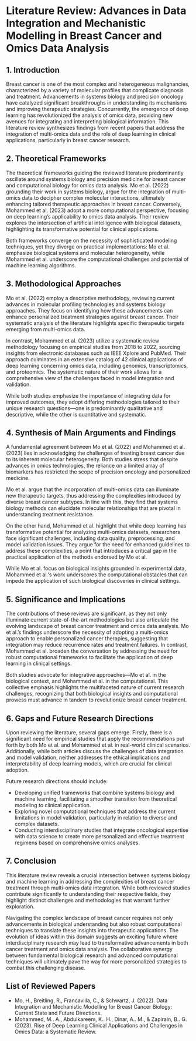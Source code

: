 # Literature Review: Advances in Data Integration and Mechanistic Modelling in Breast Cancer and Omics Data Analysis 

## 1. Introduction

Breast cancer is one of the most complex and heterogeneous malignancies, characterized by a variety of molecular profiles that complicate diagnosis and treatment. Advancements in systems biology and precision oncology have catalyzed significant breakthroughs in understanding its mechanisms and improving therapeutic strategies. Concurrently, the emergence of deep learning has revolutionized the analysis of omics data, providing new avenues for integrating and interpreting biological information. This literature review synthesizes findings from recent papers that address the integration of multi-omics data and the role of deep learning in clinical applications, particularly in breast cancer research.

## 2. Theoretical Frameworks

The theoretical frameworks guiding the reviewed literature predominantly oscillate around systems biology and precision medicine for breast cancer and computational biology for omics data analysis. Mo et al. (2022) grounding their work in systems biology, argue for the integration of multi-omics data to decipher complex molecular interactions, ultimately enhancing tailored therapeutic approaches in breast cancer. Conversely, Mohammed et al. (2023) adopt a more computational perspective, focusing on deep learning’s applicability to omics data analysis. Their review explores the intersection of artificial intelligence with biological datasets, highlighting its transformative potential for clinical applications.

Both frameworks converge on the necessity of sophisticated modeling techniques, yet they diverge on practical implementations: Mo et al. emphasize biological systems and molecular heterogeneity, while Mohammed et al. underscore the computational challenges and potential of machine learning algorithms.

## 3. Methodological Approaches

Mo et al. (2022) employ a descriptive methodology, reviewing current advances in molecular profiling technologies and systems biology approaches. They focus on identifying how these advancements can enhance personalized treatment strategies against breast cancer. Their systematic analysis of the literature highlights specific therapeutic targets emerging from multi-omics data.

In contrast, Mohammed et al. (2023) utilize a systematic review methodology focusing on empirical studies from 2018 to 2022, sourcing insights from electronic databases such as IEEE Xplore and PubMed. Their approach culminates in an extensive catalog of 42 clinical applications of deep learning concerning omics data, including genomics, transcriptomics, and proteomics. The systematic nature of their work allows for a comprehensive view of the challenges faced in model integration and validation.

While both studies emphasize the importance of integrating data for improved outcomes, they adopt differing methodologies tailored to their unique research questions—one is predominantly qualitative and descriptive, while the other is quantitative and systematic.

## 4. Synthesis of Main Arguments and Findings

A fundamental agreement between Mo et al. (2022) and Mohammed et al. (2023) lies in acknowledging the challenges of treating breast cancer due to its inherent molecular heterogeneity. Both studies stress that despite advances in omics technologies, the reliance on a limited array of biomarkers has restricted the scope of precision oncology and personalized medicine.

Mo et al. argue that the incorporation of multi-omics data can illuminate new therapeutic targets, thus addressing the complexities introduced by diverse breast cancer subtypes. In line with this, they find that systems biology methods can elucidate molecular relationships that are pivotal in understanding treatment resistance.

On the other hand, Mohammed et al. highlight that while deep learning has transformative potential for analyzing multi-omics datasets, researchers face significant challenges, including data quality, preprocessing, and model validation issues. They argue for the need for enhanced guidelines to address these complexities, a point that introduces a critical gap in the practical application of the methods endorsed by Mo et al.

While Mo et al. focus on biological insights grounded in experimental data, Mohammed et al.'s work underscores the computational obstacles that can impede the application of such biological discoveries in clinical settings.

## 5. Significance and Implications

The contributions of these reviews are significant, as they not only illuminate current state-of-the-art methodologies but also articulate the evolving landscape of breast cancer treatment and omics data analysis. Mo et al.’s findings underscore the necessity of adopting a multi-omics approach to enable personalized cancer therapies, suggesting that integration may reduce recurrence rates and treatment failures. In contrast, Mohammed et al. broaden the conversation by addressing the need for robust computational frameworks to facilitate the application of deep learning in clinical settings.

Both studies advocate for integrative approaches—Mo et al. in the biological context, and Mohammed et al. in the computational. This collective emphasis highlights the multifaceted nature of current research challenges, recognizing that both biological insights and computational prowess must advance in tandem to revolutionize breast cancer treatment.

## 6. Gaps and Future Research Directions

Upon reviewing the literature, several gaps emerge. Firstly, there is a significant need for empirical studies that apply the recommendations put forth by both Mo et al. and Mohammed et al. in real-world clinical scenarios. Additionally, while both articles discuss the challenges of data integration and model validation, neither addresses the ethical implications and interpretability of deep learning models, which are crucial for clinical adoption.

Future research directions should include:
- Developing unified frameworks that combine systems biology and machine learning, facilitating a smoother transition from theoretical modeling to clinical application.
- Exploring novel computational techniques that address the current limitations in model validation, particularly in relation to diverse and complex datasets.
- Conducting interdisciplinary studies that integrate oncological expertise with data science to create more personalized and effective treatment regimens based on comprehensive omics analyses.

## 7. Conclusion

This literature review reveals a crucial intersection between systems biology and machine learning in addressing the complexities of breast cancer treatment through multi-omics data integration. While both reviewed studies contribute significantly to understanding their respective fields, they highlight distinct challenges and methodologies that warrant further exploration.

Navigating the complex landscape of breast cancer requires not only advancements in biological understanding but also robust computational techniques to translate these insights into therapeutic applications. The evolution of ideas within this domain suggests an exciting future where interdisciplinary research may lead to transformative advancements in both cancer treatment and omics data analysis. The collaborative synergy between fundamental biological research and advanced computational techniques will ultimately pave the way for more personalized strategies to combat this challenging disease.

## List of Reviewed Papers

- Mo, H., Breitling, R., Francavilla, C., & Schwartz, J. (2022). Data Integration and Mechanistic Modelling for Breast Cancer Biology: Current State and Future Directions.
- Mohammed, M.. A., Abdulkareem, K.. H., Dinar, A.. M., & Zapirain, B.. G. (2023). Rise of Deep Learning Clinical Applications and Challenges in Omics Data: a Systematic Review.

